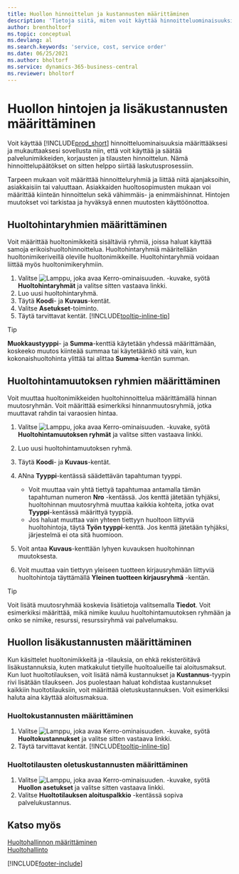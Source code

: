 ```yaml
---
title: Huollon hinnoittelun ja kustannusten määrittäminen
description: 'Tietoja siitä, miten voit käyttää hinnoitteluominaisuuksia määrittääksesi ja mukauttaaksesi sovellusta niin, että voit käyttää ja säätää huoltonimikkeiden, korjausten ja tilausten hinnoittelun.'
author: brentholtorf
ms.topic: conceptual
ms.devlang: al
ms.search.keywords: 'service, cost, service order'
ms.date: 06/25/2021
ms.author: bholtorf
ms.service: dynamics-365-business-central
ms.reviewer: bholtorf
---
```


# Huollon hintojen ja lisäkustannusten määrittäminen
Voit käyttää [!INCLUDE[prod_short](includes/prod_short.md)] hinnoitteluominaisuuksia määrittääksesi ja mukauttaaksesi sovellusta niin, että voit käyttää ja säätää palvelunimikkeiden, korjausten ja tilausten hinnoittelun. Nämä hinnoittelupäätökset on sitten helppo siirtää laskutusprosessiin.  
  
Tarpeen mukaan voit määrittää hinnoitteluryhmiä ja liittää niitä ajanjaksoihin, asiakkaisiin tai valuuttaan. Asiakkaiden huoltosopimusten mukaan voi määrittää kiinteän hinnoittelun sekä vähimmäis- ja enimmäishinnat. Hintojen muutokset voi tarkistaa ja hyväksyä ennen muutosten käyttöönottoa.  

## Huoltohintaryhmien määrittäminen
Voit määrittää huoltonimikkeitä sisältäviä ryhmiä, joissa haluat käyttää samoja erikoishuoltohinnoittelua. Huoltohintaryhmiä määritellään huoltonimikeriveillä oleville huoltonimikkeille. Huoltohintaryhmiä voidaan liittää myös huoltonimikeryhmiin.  

1. Valitse ![Lamppu, joka avaa Kerro-ominaisuuden.](media/ui-search/search_small.png "Kerro, mitä haluat tehdä") -kuvake, syötä **Huoltohintaryhmät** ja valitse sitten vastaava linkki.  
2. Luo uusi huoltohintaryhmä.  
3. Täytä **Koodi**- ja **Kuvaus**-kentät.  
4. Valitse **Asetukset**-toiminto.  
2. Täytä tarvittavat kentät. [!INCLUDE[tooltip-inline-tip](includes/tooltip-inline-tip_md.md)]  

 > [!Tip]
 > **Muokkaustyyppi**- ja **Summa**-kenttiä käytetään yhdessä määrittämään, koskeeko muutos kiinteää summaa tai käytetäänkö sitä vain, kun kokonaishuoltohinta ylittää tai alittaa **Summa**-kentän summan.  

## Huoltohintamuutoksen ryhmien määrittäminen  
Voit muuttaa huoltonimikkeiden huoltohinnoittelua määrittämällä hinnan muutosryhmän. Voit määrittää esimerkiksi hinnanmuutosryhmiä, jotka muuttavat rahdin tai varaosien hintaa.  
  
1. Valitse ![Lamppu, joka avaa Kerro-ominaisuuden.](media/ui-search/search_small.png "Kerro, mitä haluat tehdä") -kuvake, syötä **Huoltohintamuutoksen ryhmät** ja valitse sitten vastaava linkki.  
2. Luo uusi huoltohintamuutoksen ryhmä.  
3. Täytä **Koodi**- ja **Kuvaus**-kentät.  
4. ANna **Tyyppi**-kentässä säädettävän tapahtuman tyyppi.  
  
    * Voit muuttaa vain yhtä tiettyä tapahtumaa antamalla tämän tapahtuman numeron **Nro** -kentässä. Jos kenttä jätetään tyhjäksi, huoltohinnan muutosryhmä muuttaa kaikkia kohteita, jotka ovat **Tyyppi**-kentässä määrittyä tyyppiä.  
    * Jos haluat muuttaa vain yhteen tiettyyn huoltoon liittyviä huoltohintoja, täytä **Työn tyyppi**-kenttä. Jos kenttä jätetään tyhjäksi, järjestelmä ei ota sitä huomioon.  
  
5. Voit antaa **Kuvaus**-kenttään lyhyen kuvauksen huoltohinnan muutoksesta.  
6. Voit muuttaa vain tiettyyn yleiseen tuotteen kirjausryhmään liittyviä huoltohintoja täyttämällä **Yleinen tuotteen kirjausryhmä** -kentän.

> [!Tip]
> Voit lisätä muutosryhmää koskevia lisätietoja valitsemalla **Tiedot**. Voit esimerkiksi määrittää, mikä nimike kuuluu huoltohintamuutoksen ryhmään ja onko se nimike, resurssi, resurssiryhmä vai palvelumaksu.  

## Huollon lisäkustannusten määrittäminen
Kun käsittelet huoltonimikkeitä ja -tilauksia, on ehkä rekisteröitävä lisäkustannuksia, kuten matkakulut tietyille huoltoalueille tai aloitusmaksut. Kun luot huoltotilauksen, voit lisätä nämä kustannukset ja **Kustannus**-tyypin rivi lisätään tilaukseen. Jos puolestaan haluat kohdistaa kustannukset kaikkiin huoltotilauksiin, voit määrittää oletuskustannuksen. Voit esimerkiksi haluta aina käyttää aloitusmaksua.
  
### Huoltokustannusten määrittäminen
1. Valitse ![Lamppu, joka avaa Kerro-ominaisuuden.](media/ui-search/search_small.png "Kerro, mitä haluat tehdä") -kuvake, syötä **Huoltokustannukset** ja valitse sitten vastaava linkki. 
2. Täytä tarvittavat kentät. [!INCLUDE[tooltip-inline-tip](includes/tooltip-inline-tip_md.md)]  

### Huoltotilausten oletuskustannusten määrittäminen
1. Valitse ![Lamppu, joka avaa Kerro-ominaisuuden.](media/ui-search/search_small.png "Kerro, mitä haluat tehdä") -kuvake, syötä **Huollon asetukset** ja valitse sitten vastaava linkki. 
2. Valitse **Huoltotilauksen aloituspalkkio** -kentässä sopiva palvelukustannus.

## Katso myös
[Huoltohallinnon määrittäminen](service-setup-service.md)  
[Huoltohallinto](service-service.md)  


[!INCLUDE[footer-include](includes/footer-banner.md)]